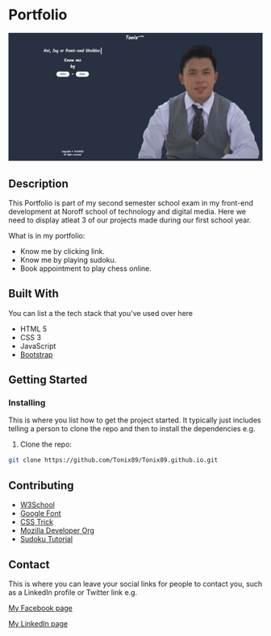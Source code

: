 # Portfolio

![image](https://github.com/Tonix89/Tonix89.github.io/blob/main/portfolio.png)

## Description
This Portfolio is part of my second semester school exam in my front-end development at Noroff school of technology and digital media.
Here we need to display atleat 3 of our projects made during our first school year.

What is in my portfolio:

- Know me by clicking link.
- Know me by playing sudoku.
- Book appointment to play chess online.

## Built With

You can list a the tech stack that you've used over here

- HTML 5
- CSS 3
- JavaScript
- [Bootstrap](https://getbootstrap.com)

## Getting Started

### Installing

This is where you list how to get the project started. It typically just includes telling a person to clone the repo and then to install the dependencies e.g.

1. Clone the repo:

```bash
git clone https://github.com/Tonix89/Tonix89.github.io.git
```

## Contributing

- [W3School](https://www.w3schools.com/)
- [Google Font](https://fonts.google.com/)
- [CSS Trick](https://css-tricks.com/)
- [Mozilla Developer Org](https://developer.mozilla.org/)
- [Sudoku Tutorial](https://www.youtube.com/watch?v=S4uRtTb8U-U&t=1633s)

## Contact

This is where you can leave your social links for people to contact you, such as a LinkedIn profile or Twitter link e.g.

[My Facebook page](https://www.facebook.com/tonixzz/)

[My LinkedIn page](https://www.linkedin.com/in/antonio-arabejo-a22524152/)
